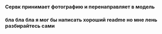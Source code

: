 ### Сервк принимает фотографию и перенаправляет в модель
### бла бла бла я мог бы написать хороший readme но мне лень разбирайтесь сами